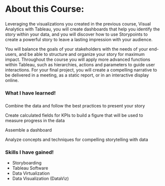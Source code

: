 # About this Course:
###
Leveraging the visualizations you created in the previous course, Visual Analytics with Tableau, you will create dashboards that help you identify the story within your data, and you will discover how to use Storypoints to create a powerful story to leave a lasting impression with your audience.

You will balance the goals of your stakeholders with the needs of your end-users, and be able to structure and organize your story for maximum impact. Throughout the course you will apply more advanced functions within Tableau, such as hierarchies, actions and parameters to guide user interactions.  For your final project, you will create a compelling narrative to be delivered in a meeting, as a static report, or in an interactive display online.
###
### What I have learned!
###
Combine the data and follow the best practices to present your story

Create calculated fields for KPIs to build a figure that will be used to measure progress in the data

Assemble a dashboard

Analyze concepts and techniques for compelling storytelling with data
###

### Skills I have gained!
* Storyboarding
* Tableau Software
* Data Virtualization
* Data Visualization (DataViz)
